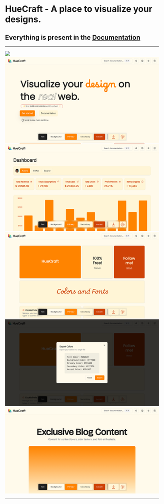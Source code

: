 # HueCraft - A place to visualize your designs.
## Everything is present in the [Documentation](https://git-Abdul.github.io/huecraft/docs)
<hr>
<img src="./public/ThumbnailMain.png">
<img src="./public/1.4 Home.png">
<img src="./public/1.4 dashboard.png">
<img src="./public/1.4 grid.png">
<img src="./public/1.4 download.png">
<img src="./public/1.4 blogpost.png">
<hr>
